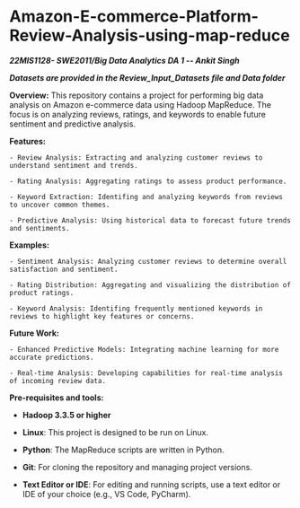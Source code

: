 # Amazon-E-commerce-Platform-Review-Analysis-using-map-reduce
***22MIS1128- SWE2011/Big Data Analytics DA 1 -- Ankit Singh***


***Datasets are provided in the Review_Input_Datasets file and Data folder***

**Overview:**
This repository contains a project for performing big data analysis on Amazon e-commerce data using Hadoop MapReduce. The focus is on analyzing reviews, ratings, and keywords to enable future sentiment and predictive analysis.

**Features:**
    
    - Review Analysis: Extracting and analyzing customer reviews to understand sentiment and trends.
    
    - Rating Analysis: Aggregating ratings to assess product performance.
    
    - Keyword Extraction: Identifing and analyzing keywords from reviews to uncover common themes.
    
    - Predictive Analysis: Using historical data to forecast future trends and sentiments.

**Examples:**
   
    - Sentiment Analysis: Analyzing customer reviews to determine overall satisfaction and sentiment.
    
    - Rating Distribution: Aggregating and visualizing the distribution of product ratings.
    
    - Keyword Analysis: Identifing frequently mentioned keywords in reviews to highlight key features or concerns.

**Future Work:**

    - Enhanced Predictive Models: Integrating machine learning for more accurate predictions.
    
    - Real-time Analysis: Developing capabilities for real-time analysis of incoming review data.

**Pre-requisites and tools:**

-   **Hadoop 3.3.5 or higher**

-   **Linux**: This project is designed to be run on Linux.

-   **Python**: The MapReduce scripts are written in Python.

-   **Git**: For cloning the repository and managing project versions. 

-   **Text Editor or IDE**: For editing and running scripts, use a text editor or IDE of your choice (e.g., VS Code, PyCharm).

